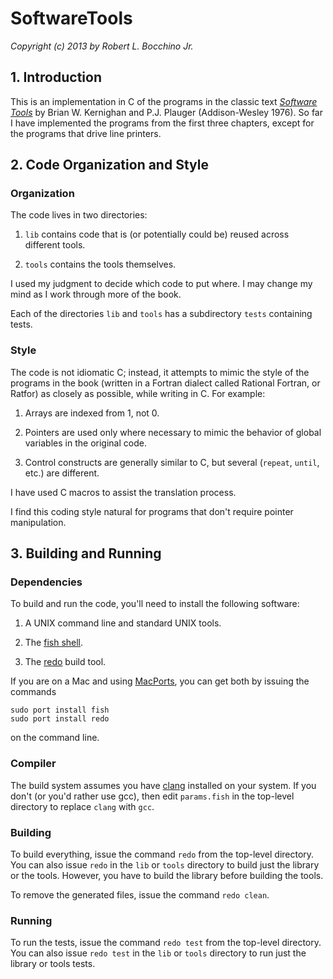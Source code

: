 SoftwareTools
=============

*Copyright (c) 2013 by Robert L. Bocchino Jr.*

## 1. Introduction ##

This is an implementation in C of the programs in the classic text [*Software
Tools*](http://www.amazon.com/Software-Tools-Brian-W-Kernighan/dp/020103669X)
by Brian W. Kernighan and P.J. Plauger (Addison-Wesley 1976). So far I have
implemented the programs from the first three chapters, except for the programs
that drive line printers.

## 2. Code Organization and Style ##

### Organization ###

The code lives in two directories:

1. `lib` contains code that is (or potentially could be) reused across
   different tools.

2. `tools` contains the tools themselves.

I used my judgment to decide which code to put where. I may change my mind as
I work through more of the book.

Each of the directories `lib` and `tools` has a subdirectory `tests` containing
tests.

### Style ###

The code is not idiomatic C; instead, it attempts to mimic the style of the
programs in the book (written in a Fortran dialect called Rational Fortran, or
Ratfor) as closely as possible, while writing in C.  For example:

1. Arrays are indexed from 1, not 0.

2. Pointers are used only where necessary to mimic the behavior of global
   variables in the original code.

3. Control constructs are generally similar to C, but several (`repeat`,
   `until`, etc.) are different.

I have used C macros to assist the translation process.

I find this coding style natural for programs that don't require pointer
manipulation.

## 3. Building and Running ##

### Dependencies ###

To build and run the code, you'll need to install the following software:

1. A UNIX command line and standard UNIX tools.

2. The [fish shell](http://fishshell.com).

3. The [redo](https://github.com/apenwarr/redo) build tool.

If you are on a Mac and using [MacPorts](http://www.macports.org), you can get
both by issuing the commands

    sudo port install fish
    sudo port install redo

on the command line.

### Compiler ###

The build system assumes you have [clang](http://clang.llvm.org) installed on
your system. If you don't (or you'd rather use gcc), then edit `params.fish` in
the top-level directory to replace `clang` with `gcc`.

### Building ###

To build everything, issue the command `redo` from the top-level directory. You
can also issue `redo` in the `lib` or `tools` directory to build just the
library or the tools. However, you have to build the library before building
the tools. 

To remove the generated files, issue the command `redo clean`.

### Running ###

To run the tests, issue the command `redo test` from the top-level directory.
You can also issue `redo test` in the `lib` or `tools` directory to run just
the library or tools tests.

